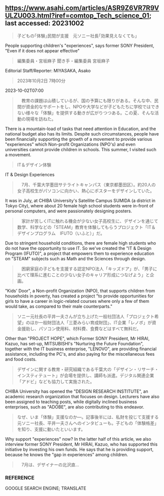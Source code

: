 ## https://www.asahi.com/articles/ASR9Z6VR7R9VULZU003.html?iref=comtop_Tech_science_01; last accessed: 20231002

> 子どもの｢体験｣民間が支援　元ソニー社長｢効果見えなくても｣

People supporting children's "experiences", says former SONY President, "Even if it does not appear effective"

> 編集委員・宮坂麻子 聞き手・編集委員 宮坂麻子

Editorial Staff/Reporter: MIYASAKA, Asako

> 2023年10月2日 7時00分

2023-10-02T07:00

>　教育の課題は山積しているが、国の予算にも限りがある。そんな中、民間が資金的なサポートをし、NPOや大学などが子どもたちに学校ではできない様々な「体験」を提供する動きが広がりつつある。この夏、そんな活動の現場を訪ねた。

There is a mountain-load of tasks that need attention in Education, and the national budget also has its limits. Despite such circumstances, people have been financially supporting the growth of a movement to provide various "experiences" which Non-profit Organizations (NPO's) and even universities cannot provide children in schools. This summer, I visited such a movement.

> IT＆デザイン体験

IT & Design Experiences

>　7月、千葉大学墨田サテライトキャンパス（東京都墨田区）。約20人の女子高校生がパソコンに向かい、熱心にポスターをデザインしていた。

It was in July, at CHIBA University's Satellite Campus SUMIDA (a district in Tokyo City), where about 20 female high school students were in-front of personal computers, and were passionately designing posters.

>　家計が苦しくITに触れる機会が少ない女子高校生に、デザインを通じて数学、科学などの「STEAM」教育を体験してもらうプロジェクト「IT＆デザインプログラム　IFUTO（いふと）」だ。

Due to stringent household conditions, there are female high students who do not have the opportunity to use IT. So we've created the "IT & Design Program (IFUTO)", a project that empowers them to experience education on "STEAM" subjects such as Math and the Sciences through design.

>　困窮家庭の子どもを支援する認定NPO法人「キッズドア」が、「男子に比べて理系に進むことの少ない女子のキャリア形成につなげよう」と企画。

"Kids' Door", a Non-profit Organization (NPO), that supports children from households in poverty, has created a project "to provide opportunities for  girls to have a career in logic-related courses where only a few of them would take, as compared to their male counterparts."

> ソニー元社長の平井一夫さんが立ち上げた一般社団法人「プロジェクト希望」のほか一般財団法人「三菱みらい育成財団」、IT企業「レノボ」が資金援助し、パソコン使用料、材料費、食費などはすべて無料だ。

Other than "PROJECT HOPE", which Former SONY President, Mr HIRAI, Kazuo, has set-up, MITSUBISHI's "Nurturing the Future Foundation", together with the IT business enterprise, "LENOVO", are providing financial assistance, including the PC's, and also paying for the miscellaneous fees and food costs.

> デザインに関する教育・研究組織である千葉大の「デザイン・リサーチ・インスティテュート」が会場を提供し、講師も派遣。デジタル関連企業「アドビ」なども協力して実施された。

CHIBA University has opened the "DESIGN RESEARCH INSTITUTE", an academic research organization that focuses on design. Lecturers have also been assigned to teaching posts, while digitally inclined business enterprises, such as "ADOBE", are also contributing to this endeavor.

> なぜ、いま「体験」支援なのか―。記事後半には、私財を投じて支援する元ソニー社長、平井一夫さんへのインタビューも。子どもの「体験格差」を知り、支援に動いたといいます。

Why support "experiences" now? In the latter half of this article, we also interview former SONY President, Mr HIRAI, Kazuo, who has supported this initiative by investing his own funds. He says that he is providing support, because he knows the "gap in experiences" among children.

>　7月は、デザイナーの北沢直…

### REFERENCE

GOOGLE SEARCH ENGINE; TRANSLATE
